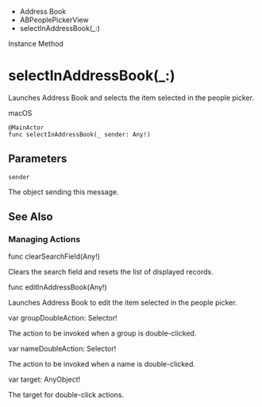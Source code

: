

- Address Book
- ABPeoplePickerView
-  selectInAddressBook(\_:) 

Instance Method

# selectInAddressBook(\_:)

Launches Address Book and selects the item selected in the people picker.

macOS

``` source
@MainActor
func selectInAddressBook(_ sender: Any!)
```

## Parameters 

`sender`  

The object sending this message.

## See Also

### Managing Actions

func clearSearchField(Any!)

Clears the search field and resets the list of displayed records.

func editInAddressBook(Any!)

Launches Address Book to edit the item selected in the people picker.

var groupDoubleAction: Selector!

The action to be invoked when a group is double-clicked.

var nameDoubleAction: Selector!

The action to be invoked when a name is double-clicked.

var target: AnyObject!

The target for double-click actions.

